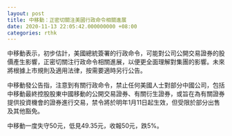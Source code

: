 ```yaml
---
layout: post
title: 中移動：正密切關注美國行政命令相關進展
date: 2020-11-13 22:05:42.000000000 +08:00
categories: rthk
---
```


中移動表示，初步估計，美國總統簽署的行政命令，可能對公司公開交易證券的股價產生影響，正密切關注行政命令相關進展，以便更全面理解對集團的影響。未來將根據上市規則及適用法律，按需要適時另行公告。

中移動發公告指，注意到有關行政命令，禁止任何美國人士對部分中國公司，包括中移動最終控股股東中國移動的公開交易證券、有關衍生證券，或旨在為有關證券提供投資機會的證券進行交易，禁令將於明年1月11日起生效，但受限於部分出售及其他豁免。

中移動一度失守50元，低見49.35元，收報50元，跌5%。
